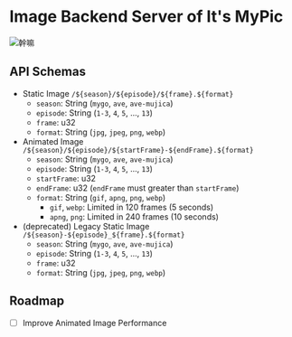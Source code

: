 # Image Backend Server of It's MyPic
![幹嘛](https://mygodata.0m0.uk/images/ave-1_25106.jpg)

## API Schemas
* Static Image `/${season}/${episode}/${frame}.${format}`
  * `season`: String (`mygo`, `ave`, `ave-mujica`)
  * `episode`: String (`1-3`, `4`, `5`, ..., `13`)
  * `frame`: u32
  * `format`: String (`jpg`, `jpeg`, `png`, `webp`)
* Animated Image `/${season}/${episode}/${startFrame}-${endFrame}.${format}`
  * `season`: String (`mygo`, `ave`, `ave-mujica`)
  * `episode`: String (`1-3`, `4`, `5`, ..., `13`)
  * `startFrame`: u32
  * `endFrame`: u32 (`endFrame` must greater than `startFrame`)
  * `format`: String (`gif`, `apng`, `png`, `webp`)
    * `gif`, `webp`: Limited in 120 frames (5 seconds)
    * `apng`, `png`: Limited in 240 frames (10 seconds)
* (deprecated) Legacy Static Image `/${season}-${episode}_${frame}.${format}`
  * `season`: String (`mygo`, `ave`, `ave-mujica`)
  * `episode`: String (`1-3`, `4`, `5`, ..., `13`)
  * `frame`: u32
  * `format`: String (`jpg`, `jpeg`, `png`, `webp`)

## Roadmap
* [ ] Improve Animated Image Performance
